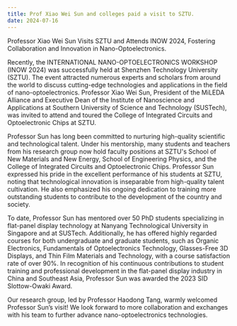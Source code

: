 ```yaml
---
title: Prof Xiao Wei Sun and colleges paid a visit to SZTU.
date: 2024-07-16
---
```


Professor Xiao Wei Sun Visits SZTU and Attends INOW 2024, Fostering Collaboration and Innovation in Nano-Optoelectronics.

<!--more-->


Recently, the INTERNATIONAL NANO-OPTOELECTRONICS WORKSHOP (INOW 2024) was successfully held at Shenzhen Technology University (SZTU). The event attracted numerous experts and scholars from around the world to discuss cutting-edge technologies and applications in the field of nano-optoelectronics. Professor Xiao Wei Sun, President of the MiLEDA Alliance and Executive Dean of the Institute of Nanoscience and Applications at Southern University of Science and Technology (SUSTech), was invited to attend and toured the College of Integrated Circuits and Optoelectronic Chips at SZTU.

Professor Sun has long been committed to nurturing high-quality scientific and technological talent. Under his mentorship, many students and teachers from his research group now hold faculty positions at SZTU's School of New Materials and New Energy, School of Engineering Physics, and the College of Integrated Circuits and Optoelectronic Chips. Professor Sun expressed his pride in the excellent performance of his students at SZTU, noting that technological innovation is inseparable from high-quality talent cultivation. He also emphasized his ongoing dedication to training more outstanding students to contribute to the development of the country and society.

To date, Professor Sun has mentored over 50 PhD students specializing in flat-panel display technology at Nanyang Technological University in Singapore and at SUSTech. Additionally, he has offered highly regarded courses for both undergraduate and graduate students, such as Organic Electronics, Fundamentals of Optoelectronics Technology, Glasses-Free 3D Displays, and Thin Film Materials and Technology, with a course satisfaction rate of over 90%. In recognition of his continuous contributions to student training and professional development in the flat-panel display industry in China and Southeast Asia, Professor Sun was awarded the 2023 SID Slottow-Owaki Award.

Our research group, led by Professor Haodong Tang, warmly welcomed Professor Sun’s visit! We look forward to more collaboration and exchanges with his team to further advance nano-optoelectronics technologies.